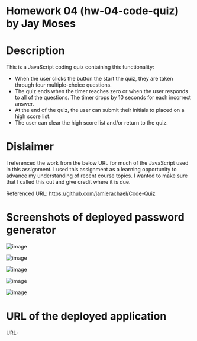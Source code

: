 # Homework 04 (hw-04-code-quiz) by Jay Moses


# Description

This is a JavaScript coding quiz containing this functionality:
* When the user clicks the button the start the quiz, they are taken through four multiple-choice questions.
* The quiz ends when the timer reaches zero or when the user responds to all of the questions. The timer drops by 10 seconds for each incorrect answer.
* At the end of the quiz, the user can submit their initials to placed on a high score list.
* The user can clear the high score list and/or return to the quiz.


# Dislaimer

I referenced the work from the below URL for much of the JavaScript used in this assignment. I used this assignment as a learning opportunity to advance my understanding of recent course topics. I wanted to make sure that I called this out and give credit where it is due.

Referenced URL: https://github.com/jamierachael/Code-Quiz


# Screenshots of deployed password generator

![image](https://user-images.githubusercontent.com/95326705/149085191-9d69889b-83b5-4bb2-ad75-bb2766ad9d96.png)

![image](https://user-images.githubusercontent.com/95326705/149085234-073c4154-2208-4865-a7c8-9136e0c8b379.png)

![image](https://user-images.githubusercontent.com/95326705/149085248-f5ceb83d-5bf9-4dce-9d98-40ff1483db87.png)

![image](https://user-images.githubusercontent.com/95326705/149085264-ef916f78-2f7f-419a-aaad-8c7397fbef71.png)

![image](https://user-images.githubusercontent.com/95326705/149085290-eb7a99e8-192d-4291-9cda-96b7627adafe.png)


# URL of the deployed application

URL: 
